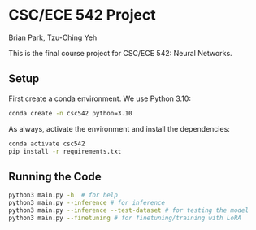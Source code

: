 # CSC/ECE 542 Project

Brian Park, Tzu-Ching Yeh

This is the final course project for CSC/ECE 542: Neural Networks.

## Setup

First create a conda environment. We use Python 3.10:

```sh
conda create -n csc542 python=3.10
```

As always, activate the environment and install the dependencies:

```sh
conda activate csc542
pip install -r requirements.txt
```

## Running the Code

```sh
python3 main.py -h  # for help
python3 main.py --inference # for inference
python3 main.py --inference --test-dataset # for testing the model
python3 main.py --finetuning # for finetuning/training with LoRA
```
